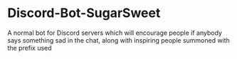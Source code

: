 # Discord-Bot-SugarSweet
A normal bot for Discord servers which will encourage people if anybody says something sad in the chat, along with inspiring people summoned with the prefix used
